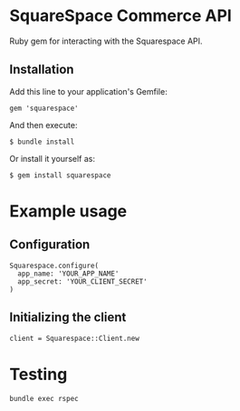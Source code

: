 # SquareSpace Commerce API

Ruby gem for interacting with the Squarespace API.

## Installation

Add this line to your application's Gemfile:

    gem 'squarespace'

And then execute:

    $ bundle install

Or install it yourself as:

    $ gem install squarespace


# Example usage

## Configuration

    Squarespace.configure(
      app_name: 'YOUR_APP_NAME'
      app_secret: 'YOUR_CLIENT_SECRET'
    )

## Initializing the client

    client = Squarespace::Client.new

# Testing

`bundle exec rspec`

